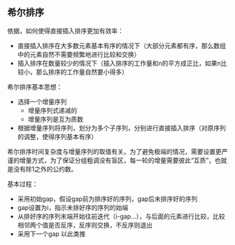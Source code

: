 
## 希尔排序
依据，如何使得直接插入排序更加有效率：
* 直接插入排序在大多数元素基本有序的情况下（大部分元素都有序，那么数组中的元素自然不需要频繁地进行比较和交换）
* 插入排序在数量较少的情况下（插入排序的工作量和n的平方成正比，如果n比较小，那么排序的工作量自然要小得多）

希尔排序基本思想：
* 选择一个增量序列
    * 增量序列式递减的
    * 增量序列是互为质数
* 根据增量序列将序列，划分为多个子序列，分别进行直接插入排序（对原序列的调整，使得序列基本有序）

希尔排序时间复杂度与增量序列的取值有关。为了避免极端的情况，需要设置更严谨的增量方式，为了保证分组粗调没有盲区，每一轮的增量需要彼此“互质”，也就是没有除1之外的公约数。


基本过程：
* 采用初始gap，假设gap前为排序好的序列，gap后未排序好的序列
* gap设置为i，指示未排好序的序列的始端
* 从排好序的序列末端开始往前迭代（i-gap...），与后面的元素进行比较，比较相邻两个值是否反序，反序则交换，不反序则退出
* 采用下一个gap 以此类推

